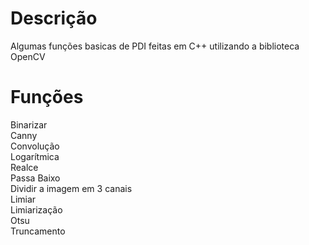 # Descrição
Algumas funções basicas de PDI feitas em C++ utilizando a biblioteca OpenCV

# Funções
Binarizar <br/>
Canny<br/>
Convolução<br/>
Logarítmica<br/>
Realce<br/>
Passa Baixo<br/>
Dividir a imagem em 3 canais<br/>
Limiar<br/>
Limiarização<br/>
Otsu<br/>
Truncamento<br/>
